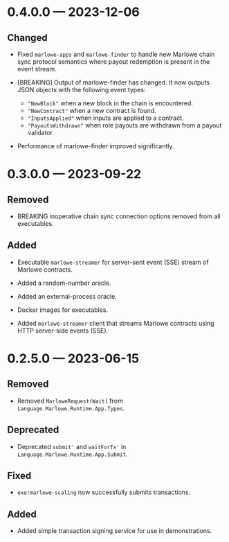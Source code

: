
<a id='changelog-0.4.0.0'></a>
# 0.4.0.0 — 2023-12-06

## Changed

- Fixed `marlowe-apps` and `marlowe-finder` to handle new Marlowe chain sync protocol semantics where payout redemption is present in the event stream.

- [BREAKING] Output of marlowe-finder has changed. It now outputs JSON objects with the following event types:
  - `"NewBlock"` when a new block in the chain is encountered.
  - `"NewContract"` when a new contract is found.
  - `"InputsApplied"` when inputs are applied to a contract.
  - `"PayoutsWithdrawn"` when role payouts are withdrawn from a payout validator.
- Performance of marlowe-finder improved significantly.

<a id='changelog-0.3.0.0'></a>
# 0.3.0.0 — 2023-09-22

## Removed

- BREAKING inoperative chain sync connection options removed from all executables.

## Added

- Executable `marlowe-streamer` for server-sent event (SSE) stream of Marlowe contracts.

- Added a random-number oracle.
- Added an external-process oracle.

- Docker images for executables.

- Added `marlowe-streamer` client that streams Marlowe contracts using HTTP server-side events (SSE).

<a id='changelog-0.2.5.0'></a>
# 0.2.5.0 — 2023-06-15

## Removed

- Removed `MarloweRequest(Wait)` from `Language.Marlowe.Runtime.App.Types`.

## Deprecated

- Deprecated `submit'` and `waitForTx'` in `Language.Marlowe.Runtime.App.Submit`.

## Fixed

- `exe:marlowe-scaling` now successfully submits transactions.

## Added

- Added simple transaction signing service for use in demonstrations.
